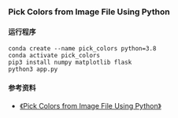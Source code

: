 ### Pick Colors from Image File Using Python

#### 运行程序

```shell
conda create --name pick_colors python=3.8
conda activate pick_colors
pip3 install numpy matplotlib flask
python3 app.py
```

#### 参考资料

- [《Pick Colors from Image File Using Python》](https://levelup.gitconnected.com/reading-and-analyzing-image-file-data-and-colors-with-python-from-matrices-to-web-applications-d18010f8966f)

```

```
